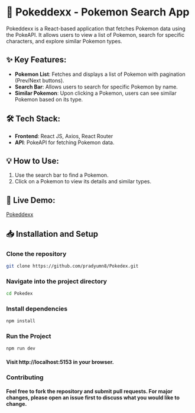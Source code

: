 # 🐾 Pokeddexx - Pokemon Search App

Pokeddexx is a React-based application that fetches Pokemon data using the PokeAPI. It allows users to view a list of Pokemon, search for specific characters, and explore similar Pokemon types.

## ✨ Key Features:
- **Pokemon List**: Fetches and displays a list of Pokemon with pagination (Prev/Next buttons).
- **Search Bar**: Allows users to search for specific Pokemon by name.
- **Similar Pokemon**: Upon clicking a Pokemon, users can see similar Pokemon based on its type.

## 🛠️ Tech Stack:
- **Frontend**: React JS, Axios, React Router
- **API**: PokeAPI for fetching Pokemon data.

## 💡 How to Use:
1. Use the search bar to find a Pokemon.
2. Click on a Pokemon to view its details and similar types.

## 🎯 Live Demo:
[Pokeddexx](https://pokeddexx.netlify.app/)

## 📥 Installation and Setup
### Clone the repository
```bash
git clone https://github.com/pradyumn8/Pokedex.git
```
### Navigate into the project directory
 ```bash
 cd Pokedex
 ```

### Install dependencies
   ```bash
  npm install
   ```
### Run the Project
   ```bash
  npm run dev
   ```
#### Visit http://localhost:5153 in your browser.

### Contributing
#### Feel free to fork the repository and submit pull requests. For major changes, please open an issue first to discuss what you would like to change.
